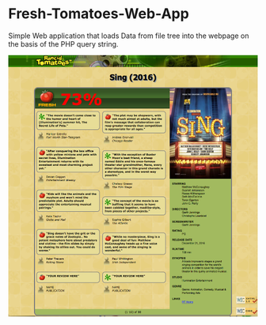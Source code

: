# Fresh-Tomatoes-Web-App

Simple Web application that loads Data from file tree into the webpage on the basis of the PHP query string.


![demo](https://github.com/harmanw/Fresh-Tomatoes-Web-App/blob/master/demo.png)
